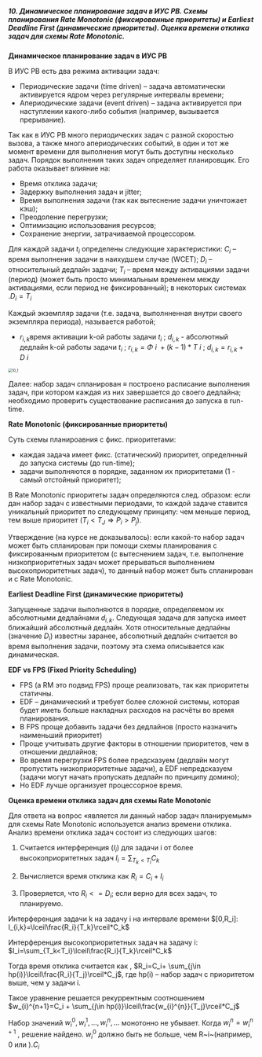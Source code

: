 ##### 10. Динамическое планирование задач в ИУС РВ. Схемы планирования Rate Monotonic (фиксированные приоритеты) и Earliest Deadline First (динамические приоритеты). Оценка времени отклика задач для схемы Rate Monotonic.

**Динамическое планирование задач в ИУС РВ**

В ИУС РВ есть два режима активации задач:

- Периодические задачи (time driven) – задача автоматически активируется ядром через регулярные интервалы времени;
- Апериодические задачи (event driven) – задача активируется при наступлении какого-либо события (например, вызывается прерывание).

Так как в ИУС РВ много периодических задач с разной скоростью вызова, а также много апериодических событий, в один и тот же момент времени для выполнения могут быть доступны несколько задач. Порядок выполнения таких задач определяет планировщик. Его работа оказывает влияние на:

- Время отклика задачи;
- Задержку выполнения задач и jitter;
- Время выполнения задачи (так как вытеснение задачи уничтожает кэш);
- Преодоление перегрузки;
- Оптимизацию использования ресурсов;
- Сохранение энергии, затрачиваемой процессором.

Для каждой задачи $t_i$ определены следующие характеристики: $C_i$ – время выполнения задачи в наихудшем случае (WCET); $D_i$ – относительный дедлайн задачи; $T_i$ – время между активациями задачи (период) (может быть просто минимальным временем между активациями, если период не фиксированный); в некоторых системах  .$D_i=T_i$

Каждый экземпляр задачи (т.е. задача, выполнненная внутри своего экземпляра периода), называется работой;

- $r_{i,k}$время активации k-ой работы задачи  $t_i$ ; $d_{i,k}$ - абсолютный дедлайн k-ой работы задачи  $t_i$ ; $r_{i,k}=\Phi~i~+(k-1)*T~i~$; $d_{i,k}=r_{i,k}+D~i~$

<img src=".\img\10_1.PNG" alt="10_1" style="zoom: 50%;" />

Далее: набор задач спланирован ≡ построено расписание выполнения задач, при котором каждая из них завершается до своего дедлайна; необходимо проверить существование расписания до запуска в run-time.

**Rate Monotonic (фиксированные приоритеты)** 

Суть схемы планироавния с фикс. приоритетами:

- каждая задача имеет фикс. (статический) приоритет, определнный до запуска системы (до run-time);
- задачи выполняются в порядке, заданном их приоритетами (1 - самый отстойный приоритет);

В Rate Monotonic приоритеты задач определяются след. образом: если дан набор задач с известными периодами, то каждой задаче ставится уникальный приоритет по следующему принципу: чем меньше период, тем выше приоритет $(T_i<T_J \Rightarrow P_i>P_j)$.

Утверждение (на курсе не доказывалось): если какой-то набор задач может быть спланирован при помощи схемы планирования с фиксированным приоритетом (с вытеснением задач, т.е. выполнение низкоприоритетных задач может прерываться выполнением высокоприоритетных задач), то данный набор может быть спланирован и с Rate Monotonic.

**Earliest Deadline First (динамические приоритеты)**

Запущенные задачи выполняются в порядке, определяемом их абсолютными дедлайнами $d_{i,k}$. Следующая задача для запуска имеет ближайший абсолютный дедлайн. Хотя относительные дедлайны (значение $D_i$) известны заранее, абсолютный дедлайн считается во время выполнения задачи, поэтому эта схема описывается как динамическая.

**EDF vs FPS (Fixed Priority Scheduling)**

- FPS (а RM это подвид FPS) проще реализовать, так как приоритеты статичны.
- EDF – динамический и требует более сложной системы, которая будет иметь больше накладных расходов на расчёты во время планирования.
- В FPS проще добавить задачи без дедлайнов (просто назначить наименьший приоритет)
- Проще учитывать другие факторы в отношении приоритетов, чем в отношении дедлайнов;
- Во время перегрузки FPS более предсказуем (дедлайн могут пропустить низкоприоритетные задачи), а EDF непредсказуем (задачи могут начать пропускать дедлайн по принципу домино);
- Но EDF лучше организует процессорное время.

**Оценка времени отклика задач для схемы Rate Monotonic**

Для ответа на вопрос «является ли данный набор задач планируемым» для схемы Rate Monotonic используется анализ времени отклика. Анализ времени отклика задач состоит из следующих шагов: 

1. Считается интерференция ($I_i$) для задачи i от более высокоприоритетных задач $I_i=\sum_{T_k<T_i}C_k$

2. Вычисляется время отклика как $R_i=C_i+I_i$

3. Проверяется, что $R_i<=D_i$; если верно для всех задач, то планируемо.

Интерференция задачи k на задачу i на интервале времени $[0,R_i]: I_{i,k}=\lceil\frac{R_i}{T_k}\rceil*C_k$ 

Интерференция высокоприоритетных задач на задачу i: $I_i=\sum_{T_k<T_i}\lceil\frac{R_i}{T_k}\rceil*C_k$

Тогда время отклика считается как , $R_i=C_i+ \sum_{j\in hp(i)}\lceil\frac{R_i}{T_j}\rceil*C_j$, где hp(i) – набор задач с приоритетом выше, чем у задачи i.

Такое уравнение решается рекуррентным соотношением $w_{i}^{n+1}=C_i + \sum_{j\in hp(i)}\lceil\frac{w_{i}^{n}}{T_j}\rceil*C_j$ 

Набор значений $w_{i}^{0},w_{i}^{1},...,w_{i}^{n},...$  монотонно не убывает. Когда $w_{i}^{n}=w_{i}^{n+1}$ , решение найдено. $w_{i}^{0}$ должно быть не больше, чем R~i~(например, 0 или ).$C_i$
